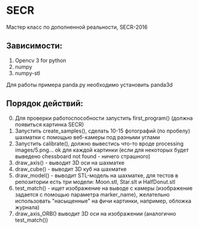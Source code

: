 # SECR
Мастер класс по дополненной реальности, SECR-2016
## Зависимости:
1. Opencv 3 for python
2. numpy
3. numpy-stl

Для работы примера panda.py необходимо установить panda3d

## Порядок действий:
0. Для проверки работоспособности запустить first_program() (должна появиться картинка SECR)
1. Запустить create_samples(), сделать 10-15 фотографий (по пробелу) шахматки с помощью веб-камеры под разными углами
2. Запустить calibrate(), должно вывестись что-то вроде processing images/5.png... ok для каждой картинки (если для некоторых будет выведено chessboard not found - ничего страшного)
3. draw_axis() - выводит 3D оси на шахматке
4. draw_cube() - выводит 3D куб на шахматке
5. draw_model() - выводит STL-модель на шахматке, для тестов в репозитории есть три модели: Moon.stl, Star.slt и HalfDonut.stl
6. test_match() - ищет изображение на выводе с камеры (изображение задается с помощью параметра marker_name), желательно использовать "насыщенные" на фичи картинки, например, обложка журнала)
7. draw_axis_ORB() выводит 3D оси на изображении (аналогично test_match())
